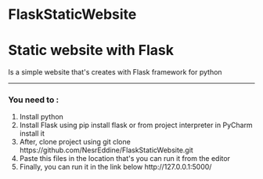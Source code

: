 # FlaskStaticWebsite

<h1>Static website with Flask </h1>
<p>Is a simple website that's creates with Flask framework for python </p>

<hr>

<h3>You need to :</h3>
 <ol>
   <li>Install python</li>
   <li>Install Flask using pip install flask or from project interpreter in PyCharm install it </li>
   <li>After, clone project using git clone https://github.com/NesrEddine/FlaskStaticWebsite.git</li>
   <li>Paste this files in the location that's you can run it from the editor</li>
   <li>Finally, you can run it in the link below http://127.0.0.1:5000/</li>
 </ol>
